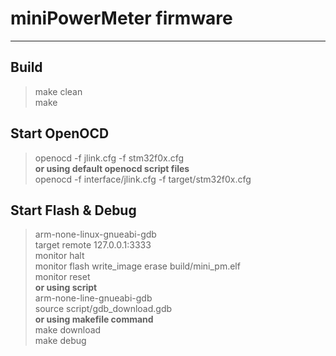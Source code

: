 # miniPowerMeter firmware
---

## Build
> make clean</br>
> make</br>

## Start OpenOCD
> openocd -f jlink.cfg -f stm32f0x.cfg</br>
__or using default openocd script files__</br>
> openocd -f interface/jlink.cfg -f target/stm32f0x.cfg</br>

## Start Flash & Debug
> arm-none-linux-gnueabi-gdb</br>
> target remote 127.0.0.1:3333</br>
> monitor halt</br>
> monitor flash write_image erase build/mini_pm.elf</br>
> monitor reset</br>
__or using script__</br>
> arm-none-line-gnueabi-gdb</br>
> source script/gdb_download.gdb</br>
__or using makefile command__</br>
> make download</br>
> make debug</br>

